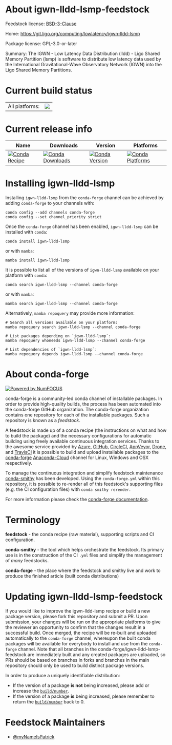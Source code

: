 About igwn-lldd-lsmp-feedstock
==============================

Feedstock license: [BSD-3-Clause](https://github.com/conda-forge/igwn-lldd-lsmp-feedstock/blob/main/LICENSE.txt)

Home: https://git.ligo.org/computing/lowlatency/igwn-lldd-lsmp

Package license: GPL-3.0-or-later

Summary: The IGWN - Low Latency Data Distribution (lldd) - Ligo Shared Memory Partition (lsmp) is software to distribute low latency data used by the International Gravitational-Wave Observatory Network (IGWN) into the Ligo Shared Memory Partitions.

Current build status
====================


<table><tr><td>All platforms:</td>
    <td>
      <a href="https://dev.azure.com/conda-forge/feedstock-builds/_build/latest?definitionId=19404&branchName=main">
        <img src="https://dev.azure.com/conda-forge/feedstock-builds/_apis/build/status/igwn-lldd-lsmp-feedstock?branchName=main">
      </a>
    </td>
  </tr>
</table>

Current release info
====================

| Name | Downloads | Version | Platforms |
| --- | --- | --- | --- |
| [![Conda Recipe](https://img.shields.io/badge/recipe-igwn--lldd--lsmp-green.svg)](https://anaconda.org/conda-forge/igwn-lldd-lsmp) | [![Conda Downloads](https://img.shields.io/conda/dn/conda-forge/igwn-lldd-lsmp.svg)](https://anaconda.org/conda-forge/igwn-lldd-lsmp) | [![Conda Version](https://img.shields.io/conda/vn/conda-forge/igwn-lldd-lsmp.svg)](https://anaconda.org/conda-forge/igwn-lldd-lsmp) | [![Conda Platforms](https://img.shields.io/conda/pn/conda-forge/igwn-lldd-lsmp.svg)](https://anaconda.org/conda-forge/igwn-lldd-lsmp) |

Installing igwn-lldd-lsmp
=========================

Installing `igwn-lldd-lsmp` from the `conda-forge` channel can be achieved by adding `conda-forge` to your channels with:

```
conda config --add channels conda-forge
conda config --set channel_priority strict
```

Once the `conda-forge` channel has been enabled, `igwn-lldd-lsmp` can be installed with `conda`:

```
conda install igwn-lldd-lsmp
```

or with `mamba`:

```
mamba install igwn-lldd-lsmp
```

It is possible to list all of the versions of `igwn-lldd-lsmp` available on your platform with `conda`:

```
conda search igwn-lldd-lsmp --channel conda-forge
```

or with `mamba`:

```
mamba search igwn-lldd-lsmp --channel conda-forge
```

Alternatively, `mamba repoquery` may provide more information:

```
# Search all versions available on your platform:
mamba repoquery search igwn-lldd-lsmp --channel conda-forge

# List packages depending on `igwn-lldd-lsmp`:
mamba repoquery whoneeds igwn-lldd-lsmp --channel conda-forge

# List dependencies of `igwn-lldd-lsmp`:
mamba repoquery depends igwn-lldd-lsmp --channel conda-forge
```


About conda-forge
=================

[![Powered by
NumFOCUS](https://img.shields.io/badge/powered%20by-NumFOCUS-orange.svg?style=flat&colorA=E1523D&colorB=007D8A)](https://numfocus.org)

conda-forge is a community-led conda channel of installable packages.
In order to provide high-quality builds, the process has been automated into the
conda-forge GitHub organization. The conda-forge organization contains one repository
for each of the installable packages. Such a repository is known as a *feedstock*.

A feedstock is made up of a conda recipe (the instructions on what and how to build
the package) and the necessary configurations for automatic building using freely
available continuous integration services. Thanks to the awesome service provided by
[Azure](https://azure.microsoft.com/en-us/services/devops/), [GitHub](https://github.com/),
[CircleCI](https://circleci.com/), [AppVeyor](https://www.appveyor.com/),
[Drone](https://cloud.drone.io/welcome), and [TravisCI](https://travis-ci.com/)
it is possible to build and upload installable packages to the
[conda-forge](https://anaconda.org/conda-forge) [Anaconda-Cloud](https://anaconda.org/)
channel for Linux, Windows and OSX respectively.

To manage the continuous integration and simplify feedstock maintenance
[conda-smithy](https://github.com/conda-forge/conda-smithy) has been developed.
Using the ``conda-forge.yml`` within this repository, it is possible to re-render all of
this feedstock's supporting files (e.g. the CI configuration files) with ``conda smithy rerender``.

For more information please check the [conda-forge documentation](https://conda-forge.org/docs/).

Terminology
===========

**feedstock** - the conda recipe (raw material), supporting scripts and CI configuration.

**conda-smithy** - the tool which helps orchestrate the feedstock.
                   Its primary use is in the construction of the CI ``.yml`` files
                   and simplify the management of *many* feedstocks.

**conda-forge** - the place where the feedstock and smithy live and work to
                  produce the finished article (built conda distributions)


Updating igwn-lldd-lsmp-feedstock
=================================

If you would like to improve the igwn-lldd-lsmp recipe or build a new
package version, please fork this repository and submit a PR. Upon submission,
your changes will be run on the appropriate platforms to give the reviewer an
opportunity to confirm that the changes result in a successful build. Once
merged, the recipe will be re-built and uploaded automatically to the
`conda-forge` channel, whereupon the built conda packages will be available for
everybody to install and use from the `conda-forge` channel.
Note that all branches in the conda-forge/igwn-lldd-lsmp-feedstock are
immediately built and any created packages are uploaded, so PRs should be based
on branches in forks and branches in the main repository should only be used to
build distinct package versions.

In order to produce a uniquely identifiable distribution:
 * If the version of a package **is not** being increased, please add or increase
   the [``build/number``](https://docs.conda.io/projects/conda-build/en/latest/resources/define-metadata.html#build-number-and-string).
 * If the version of a package **is** being increased, please remember to return
   the [``build/number``](https://docs.conda.io/projects/conda-build/en/latest/resources/define-metadata.html#build-number-and-string)
   back to 0.

Feedstock Maintainers
=====================

* [@myNameIsPatrick](https://github.com/myNameIsPatrick/)

